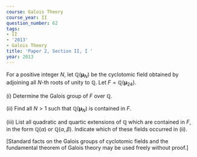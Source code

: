 ```yaml
---
course: Galois Theory
course_year: II
question_number: 62
tags:
- II
- '2013'
- Galois Theory
title: 'Paper 2, Section II, I '
year: 2013
---
```




For a positive integer $N$, let $\mathbb{Q}\left(\boldsymbol{\mu}_{N}\right)$ be the cyclotomic field obtained by adjoining all $N$-th roots of unity to $\mathbb{Q}$. Let $F=\mathbb{Q}\left(\boldsymbol{\mu}_{24}\right)$.

(i) Determine the Galois group of $F$ over $\mathbb{Q}$.

(ii) Find all $N>1$ such that $\mathbb{Q}\left(\boldsymbol{\mu}_{N}\right)$ is contained in $F$.

(iii) List all quadratic and quartic extensions of $\mathbb{Q}$ which are contained in $F$, in the form $\mathbb{Q}(\alpha)$ or $\mathbb{Q}(\alpha, \beta)$. Indicate which of these fields occurred in (ii).

[Standard facts on the Galois groups of cyclotomic fields and the fundamental theorem of Galois theory may be used freely without proof.]